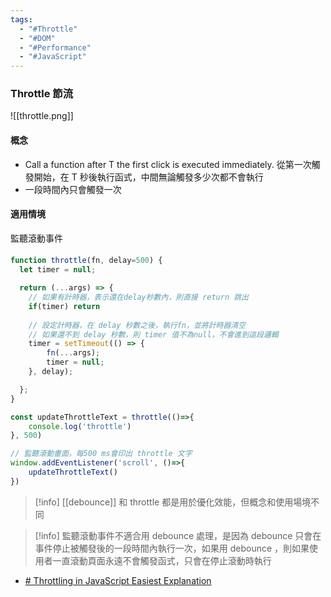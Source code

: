 ```yaml
---
tags:
  - "#Throttle"
  - "#DOM"
  - "#Performance"
  - "#JavaScript"
---
```


### Throttle 節流

![[throttle.png]]

#### 概念
- Call a function after T the first click is executed immediately. 從第一次觸發開始，在 T 秒後執行函式，中間無論觸發多少次都不會執行
- 一段時間內只會觸發一次

#### 適用情境
監聽滾動事件

#### 
```js
function throttle(fn, delay=500) {
  let timer = null; 

  return (...args) => {
	// 如果有計時器，表示還在delay秒數內，則直接 return 跳出
    if(timer) return 
  
    // 設定計時器，在 delay 秒數之後，執行fn，並將計時器清空
    // 如果還不到 delay 秒數，則 timer 值不為null，不會進到這段邏輯
    timer = setTimeout(() => { 
        fn(...args);  
        timer = null; 
    }, delay);

  };
}

const updateThrottleText = throttle(()=>{
	console.log('throttle')
}, 500)

// 監聽滾動畫面，每500 ms會印出 throttle 文字
window.addEventListener('scroll', ()=>{
	updateThrottleText()
})
```



>[!info]
> [[debounce]] 和 throttle 都是用於優化效能，但概念和使用場境不同
> 

>[!info]
> 監聽滾動事件不適合用 debounce 處理，是因為 debounce 只會在事件停止被觸發後的一段時間內執行一次，如果用 debounce ，則如果使用者一直滾動頁面永遠不會觸發函式，只會在停止滾動時執行

- [# Throttling in JavaScript Easiest Explanation](https://dev.to/jeetvora331/throttling-in-javascript-easiest-explanation-1081)